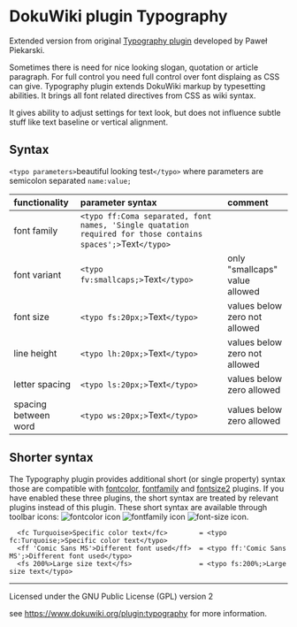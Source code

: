 DokuWiki plugin Typography
=============================
Extended version from original [Typography plugin](http://treecode.pl/typography.html) developed by Paweł Piekarski.

Sometimes there is need for nice looking slogan, quotation or article paragraph. For full control you need full control over font displaing as CSS can give. Typography plugin extends DokuWiki markup by typesetting abilities. It brings all font related directives from CSS as wiki syntax.

It gives ability to adjust settings for text look, but does not influence subtle stuff like text baseline or vertical alignment.


## Syntax

`<typo parameters>`beautiful looking test`</typo>` where parameters are semicolon separated `name:value;` 

| functionality  | parameter syntax | comment |
|:--             |:--               |:--      |
|font family     | `<typo ff:Coma separated, font names, 'Single quatation required for those contains spaces';>`Text`</typo>` |  |
|font variant    | `<typo fv:smallcaps;>`Text`</typo>` | only "smallcaps" value allowed |
|font size       | `<typo fs:20px;>`Text`</typo>` | values below zero not allowed |
|line height     | `<typo lh:20px;>`Text`</typo>` | values below zero not allowed |
|letter spacing  | `<typo ls:20px;>`Text`</typo>` | values below zero allowed |
|spacing between word  | `<typo ws:20px;>`Text`</typo>` | values below zero allowed |

## Shorter syntax

The Typography plugin provides additional short (or single property) syntax those are compatible with [fontcolor](https://www.dokuwiki.org/plugin:fontcolor), [fontfamily](https://www.dokuwiki.org/plugin:fontfamily) and [fontsize2](https://www.dokuwiki.org/plugin:fontsize2) plugins. If you have enabled these three plugins, the short syntax are treated by relevant plugins instead of this plugin. These short syntax are available through toolbar icons: ![fontcolor icon](https://raw.githubusercontent.com/ssahara/dw-plugin-typography/master/images/fontcolor/picker.png) ![fontfamily icon](https://raw.githubusercontent.com/ssahara/dw-plugin-typography/master/images/fontfamily/picker.png) ![font-size icon](https://raw.githubusercontent.com/ssahara/dw-plugin-typography/master/images/fontsize/picker.png).

```
  <fc Turquoise>Specific color text</fc>        = <typo fc:Turquoise;>Specific color text</typo>
  <ff 'Comic Sans MS'>Different font used</ff>  = <typo ff:'Comic Sans MS';>Different font used</typo>
  <fs 200%>Large size text</fs>                 = <typo fs:200%;>Large size text</typo>
```

----
Licensed under the GNU Public License (GPL) version 2

see https://www.dokuwiki.org/plugin:typography for more information.

